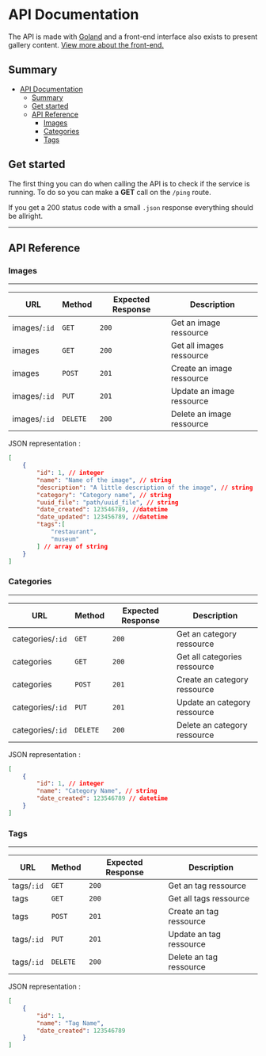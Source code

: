 # API Documentation

The API is made with [Goland](https://golang.org/) and a front-end interface also exists to present gallery content. [View more about the front-end.]()

## Summary
- [API Documentation](#api-documentation)
  - [Summary](#summary)
  - [Get started](#get-started)
  - [API Reference](#api-reference)
    - [Images](#images)
    - [Categories](#categories)
    - [Tags](#tags)

## Get started

The first thing you can do when calling the API is to check if the service is running. To do so you can make a **GET** call on the `/ping` route.

If you get a 200 status code with a small `.json` response everything should be allright.

---

## API Reference

### Images

---

URL | Method | Expected Response | Description
-|-|-|-
images/`:id` | `GET` | `200` | Get an image ressource
images | `GET` | `200` | Get all images ressource
images | `POST` | `201` | Create an image ressource
images/`:id` | `PUT` | `201` | Update an image ressource
images/`:id` | `DELETE` | `200` | Delete an image ressource


JSON representation :

```json
[
    {
        "id": 1, // integer
        "name": "Name of the image", // string
        "description": "A little description of the image", // string
        "category": "Category name", // string
        "uuid_file": "path/uuid_file", // string
        "date_created": 123546789, //datetime
        "date_updated": 123456789, //datetime
        "tags":[
            "restaurant",
            "museum"
        ] // array of string
    }
]
```

### Categories

---

URL | Method | Expected Response | Description
-|-|-|-
categories/`:id` | `GET` | `200` | Get an category ressource
categories | `GET` | `200` | Get all categories ressource
categories | `POST` | `201` | Create an category ressource
categories/`:id` | `PUT` | `201` | Update an category ressource
categories/`:id` | `DELETE` | `200` | Delete an category ressource


JSON representation :

```json
[
    {
        "id": 1, // integer
        "name": "Category Name", // string
        "date_created": 123546789 // datetime
    }
]
```

### Tags

---



URL | Method | Expected Response | Description
-|-|-|-
tags/`:id` | `GET` | `200` | Get an tag ressource
tags | `GET` | `200` | Get all tags ressource
tags | `POST` | `201` | Create an tag ressource
tags/`:id` | `PUT` | `201` | Update an tag ressource
tags/`:id` | `DELETE` | `200` | Delete an tag ressource


JSON representation :

```json
[
    {
        "id": 1,
        "name": "Tag Name",
        "date_created": 123546789
    }
]
```

